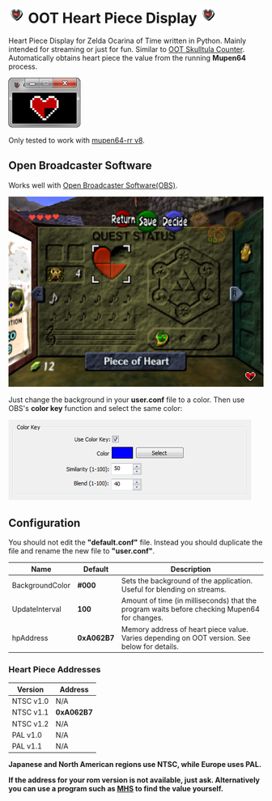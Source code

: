 # ![](img/icon.gif) OOT Heart Piece Display ![](img/icon.gif)

Heart Piece Display for Zelda Ocarina of Time written in Python.
Mainly intended for streaming or just for fun. Similar to
[OOT Skulltula Counter](https://kraftydinosaur.github.io/projects/skulltula/).
Automatically obtains heart piece the value from the running
**Mupen64** process.

![](readme/gui.png)

Only tested to work with
[mupen64-rr v8](https://code.google.com/p/mupen64-rr/mupen64-rr).


## Open Broadcaster Software

Works well with [Open Broadcaster Software(OBS)](https://obsproject.com/).

![](readme/stream.png)

Just change the background in your **user.conf** file to a color. Then
use OBS's **color key** function and select the same color:  

![](readme/colorkey.png)  


## Configuration

You should not edit the **"default.conf"** file. Instead you
should duplicate the file and rename the new file to **"user.conf"**.

| Name            | Default       | Description                                                                                  |
| ----------------| ------------- | -------------------------------------------------------------------------------------------- |
| BackgroundColor | **#000**      | Sets the background of the application. Useful for blending on streams.                      |
| UpdateInterval  | **100**       | Amount of time (in milliseconds) that the program waits before checking Mupen64 for changes. |
| hpAddress       | **0xA062B7**  | Memory address of heart piece value. Varies depending on OOT version. See below for details.   |


### Heart Piece Addresses

| Version   | Address      |
| --------  | ------------ |
| NTSC v1.0 | N/A |
| NTSC v1.1 | **0xA062B7** |
| NTSC v1.2 | N/A |
| PAL v1.0  | N/A |
| PAL v1.1  | N/A |

**Japanese and North American regions use NTSC, while Europe uses PAL.**

**If the address for your rom version is not available, just ask.
Alternatively you can use a program such as [MHS](http://memoryhacking.com/download.php) to find the value yourself.**
